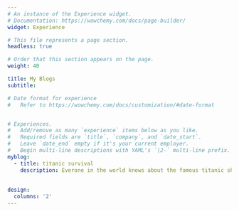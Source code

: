 ```yaml
---
# An instance of the Experience widget.
# Documentation: https://wowchemy.com/docs/page-builder/
widget: Experience

# This file represents a page section.
headless: true

# Order that this section appears on the page.
weight: 40

title: My Blogs
subtitle:

# Date format for experience
#   Refer to https://wowchemy.com/docs/customization/#date-format


# Experiences.
#   Add/remove as many `experience` items below as you like.
#   Required fields are `title`, `company`, and `date_start`.
#   Leave `date_end` empty if it's your current employer.
#   Begin multi-line descriptions with YAML's `|2-` multi-line prefix.
myblog:
  - title: titanic survival
    description: Everone in the world knows about the famous titanic ship and the disaster.based on the data of the titanic ship we are creating a machine learning model. Read more [title](https://medium.com/@penintinarender/prediciting-the-survival-of-titanic-disaster-87f0cbc6e32f)
        
  
design:
  columns: '2'
---
```


